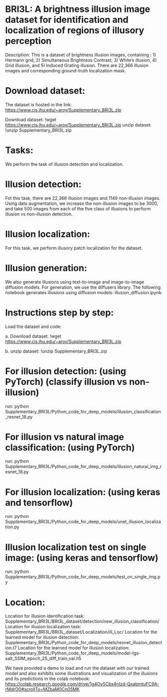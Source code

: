 # BRI3L: A brightness illusion image dataset for identification and localization of regions of illusory perception

Description: This is a dataset of brightness illusion images, containing : 1) Hermann grid, 2) Simultaneous Brightness Contrast, 3) White’s illusion, 4) Grid illusion, and 5) Induced Grating illusion. There are 22,366 illusion images and corresponding ground-truth localization mask.

# Download dataset:

The dataset is hosted in the link: https://www.cis.jhu.edu/~aroy/Supplementary_BRI3L.zip

Download dataset: !wget https://www.cis.jhu.edu/~aroy/Supplementary_BRI3L.zip
unzip dataset: !unzip Supplementary_BRI3L.zip

# Tasks:

We perform the task of illusion detection and localization.

# Illusion detection: 

Fot this task, there are 22,366 illusion images and 1149 non-illusion images. Using data augmentation, we increase the non-illusion images to be 3000, and take 500 images from each of the five class of illusions to perform illusion vs non-illusion detection.

# Illusion localization: 

For this task, we perform illusory patch localization for the dataset.

# Illusion generation:

We also generate illusions using text-to-image and image-to-image diffusion models. For generation, we use the diffusers library. 
The following notebook generates illusions using diffusion models:  illusion_diffusion.ipynb


# Instructions step by step:

Load the dataset and code:

a. Download dataset: !wget https://www.cis.jhu.edu/~aroy/Supplementary_BRI3L.zip

b. unzip dataset: !unzip Supplementary_BRI3L.zip

# For illusion detection: (using PyTorch) (classify illusion vs non-illusion)

run: python Supplementary_BRI3L/Python_code_for_deep_models/illusion_classification_resnet_18.py

# For illusion vs natural image classification: (using PyTorch) 

run: python Supplementary_BRI3L/Python_code_for_deep_models/illusion_natural_img_resnet_18.py

# For illusion localization: (using keras and tensorflow) 

run: python Supplementary_BRI3L/Python_code_for_deep_models/unet_illusion_localization.py

# Illusion localization test on single image: (using keras and tensorflow) 

run: python Supplementary_BRI3L/Python_code_for_deep_models/test_on_single_img.py

# Location:

Location for illusion identification task: Supplementary_BRI3L/BRI3L_dataset/detection/new_illusion_classification/
Location for illusion localization task: Supplementary_BRI3L/BRI3L_dataset/Localization/ill_Loc/
Location for the learned model for illusion detection: Supplementary_BRI3L/Python_code_for_deep_models/resnet_illusion_detection.t7
Location for the learned model for illusion localization: Supplementary_BRI3L/Python_code_for_deep_models/model-tgs-salt_SSIM_epoch_25_diff_train_val.h5

We have provided a demo to load and run the dataset with our trained model and also exhibits some illustrations and visualization of the illusions and its predictions in the colab notebook: https://colab.research.google.com/drive/1g4Ov5Cbx4nIzd-QxabmtuFC9A-rMdrO0#scrollTo=MZbaM0Cn05MK
